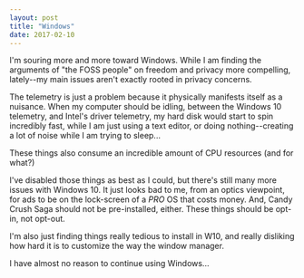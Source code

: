 ```yaml
---
layout: post
title: "Windows"
date: 2017-02-10
---
```


I'm souring more and more toward Windows. While I am finding the arguments of "the FOSS people" on freedom and privacy more compelling, lately--my main issues aren't exactly rooted in privacy concerns.

The telemetry is just a problem because it physically manifests itself as a nuisance. When my computer should be idling, between the Windows 10 telemetry, and Intel's driver telemetry, my hard disk would start to spin incredibly fast, while I am just using a text editor, or doing nothing--creating a lot of noise while I am trying to sleep...

These things also consume an incredible amount of CPU resources (and for what?)

I've disabled those things as best as I could, but there's still many more issues with Windows 10. It just looks bad to me, from an optics viewpoint, for ads to be on the lock-screen of a *PRO* OS that costs money. And, Candy Crush Saga should not be pre-installed, either. These things should be opt-in, not opt-out.

I'm also just finding things really tedious to install in W10, and really disliking how hard it is to customize the way the window manager.

I have almost no reason to continue using Windows...
